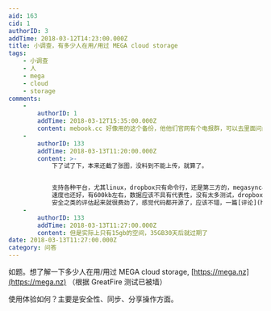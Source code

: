```yaml
---
aid: 163
cid: 1
authorID: 3
addTime: 2018-03-12T14:23:00.000Z
title: 小调查，有多少人在用/用过 MEGA cloud storage
tags:
    - 小调查
    - 人
    - mega
    - cloud
    - storage
comments:
    -
        authorID: 1
        addTime: 2018-03-12T15:35:00.000Z
        content: mebook.cc 好像用的这个备份，他他们官网有个电报群，可以去里面问问。
    -
        authorID: 133
        addTime: 2018-03-13T11:20:00.000Z
        content: >-
            下了试了下，本来还截了张图，没料到不能上传，就算了。


            支持各种平台，尤其linux，dropbox只有命令行，还是第三方的，megasync界面做得相当漂亮。
            速度也还好，有600kb左右，数据应该不具有代表性，没有太多测试，dropbox能到2MB左右。**关键**是并不用用代理就可以同步！
            安全之类的评估起来就很费劲了，感觉代码都开源了，应该不错，一篇[评论](https://www.thebalance.com/mega-review-1356576)
    -
        authorID: 133
        addTime: 2018-03-13T11:27:00.000Z
        content: 但是实际上只有15gb的空间，35GB30天后就过期了
date: 2018-03-13T11:27:00.000Z
category: 问答
---
```


如题。想了解一下多少人在用/用过 MEGA cloud storage, [https://mega.nz](https://mega.nz) （根据 GreatFire 测试已被墙）

使用体验如何？主要是安全性、同步、分享操作方面。
